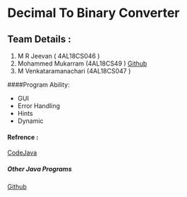 # Decimal To Binary Converter
## Team Details :
1. M R Jeevan ( 4AL18CS046 ) 
2. Mohammed Mukarram (4AL18CS49 ) [Github](https://github.com/ryuoga12/JAVA)
3. M Venkataramanachari (4AL18CS047 )

####Program Ability:
  * GUI
  * Error Handling
  * Hints
  * Dynamic

#### Refrence :
[CodeJava](https://www.codejava.net/java-se/swing/jtextfield-basic-tutorial-and-examples)

##### Other Java Programs
[Github](https://github.com/mrjeevan/Simple_java_programs)
  
